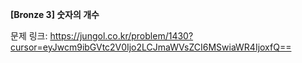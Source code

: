 **[Bronze 3] 숫자의 개수**

문제 링크: https://jungol.co.kr/problem/1430?cursor=eyJwcm9ibGVtc2V0Ijo2LCJmaWVsZCI6MSwiaWR4IjoxfQ==
